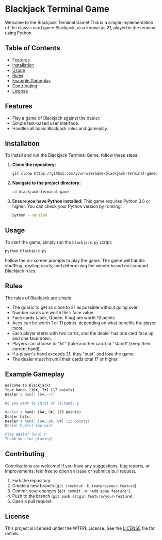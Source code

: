 # Blackjack Terminal Game

Welcome to the Blackjack Terminal Game! This is a simple implementation of the classic card game Blackjack, also known as 21, played in the terminal using Python.

## Table of Contents

- [Features](#features)
- [Installation](#installation)
- [Usage](#usage)
- [Rules](#rules)
- [Example Gameplay](#example-gameplay)
- [Contributing](#contributing)
- [License](#license)

## Features

- Play a game of Blackjack against the dealer.
- Simple text-based user interface.
- Handles all basic Blackjack rules and gameplay.

## Installation

To install and run the Blackjack Terminal Game, follow these steps:

1. **Clone the repository:**
   ```bash
   git clone https://github.com/your-username/blackjack-terminal-game.git
   ```

2. **Navigate to the project directory:**
   ```bash
   cd blackjack-terminal-game
   ```

3. **Ensure you have Python installed:**
   This game requires Python 3.6 or higher. You can check your Python version by running:
   ```bash
   python --version
   ```

## Usage

To start the game, simply run the `blackjack.py` script:

```bash
python blackjack.py
```

Follow the on-screen prompts to play the game. The game will handle shuffling, dealing cards, and determining the winner based on standard Blackjack rules.

## Rules

The rules of Blackjack are simple:

- The goal is to get as close to 21 as possible without going over.
- Number cards are worth their face value.
- Face cards (Jack, Queen, King) are worth 10 points.
- Aces can be worth 1 or 11 points, depending on what benefits the player more.
- Each player starts with two cards, and the dealer has one card face up and one face down.
- Players can choose to "hit" (take another card) or "stand" (keep their current hand).
- If a player's hand exceeds 21, they "bust" and lose the game.
- The dealer must hit until their cards total 17 or higher.

## Example Gameplay

```bash
Welcome to Blackjack!
Your hand: [10♠, 7♦] (17 points)
Dealer's hand: [6♣, ??]

Do you want to (h)it or (s)tand? s

Dealer's hand: [6♣, 9♠] (15 points)
Dealer hits.
Dealer's hand: [6♣, 9♠, 8♥] (23 points)
Dealer busts! You win!

Play again? (y/n) n
Thank you for playing!
```

## Contributing

Contributions are welcome! If you have any suggestions, bug reports, or improvements, feel free to open an issue or submit a pull request.

1. Fork the repository.
2. Create a new branch (`git checkout -b feature/your-feature`).
3. Commit your changes (`git commit -m 'Add some feature'`).
4. Push to the branch (`git push origin feature/your-feature`).
5. Open a pull request.

## License

This project is licensed under the WTFPL License. See the [LICENSE](LICENSE) file for details.

